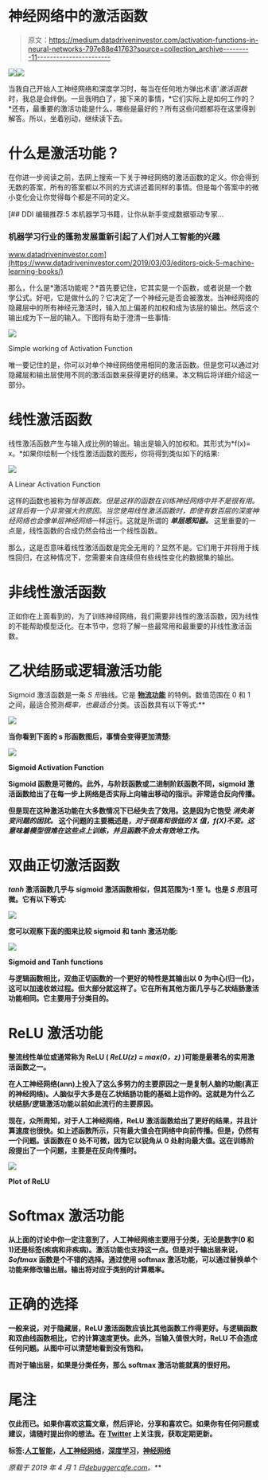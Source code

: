 # 神经网络中的激活函数

> 原文：<https://medium.datadriveninvestor.com/activation-functions-in-neural-networks-797e88e41763?source=collection_archive---------11----------------------->

[![](img/dd8b3d66a4cd1367b981e769c7d54017.png)](http://www.track.datadriveninvestor.com/1B9E)![](img/37c7771967889561f8aaf947944341b6.png)

当我自己开始人工神经网络和深度学习时，每当在任何地方弹出术语'*激活函数*时，我总是会绊倒。一旦我明白了，接下来的事情，*它们实际上是如何工作的？*还有，最重要的激活功能是什么，哪些是最好的？所有这些问题都将在这里得到解答。所以，坐着别动，继续读下去。

# 什么是激活功能？

在你进一步阅读之前，去网上搜索一下关于神经网络的激活函数的定义。你会得到无数的答案，所有的答案都以不同的方式讲述着同样的事情。但是每个答案中的微小变化会让你觉得每个都是不同的定义。

[](https://www.datadriveninvestor.com/2019/03/03/editors-pick-5-machine-learning-books/) [## DDI 编辑推荐:5 本机器学习书籍，让你从新手变成数据驱动专家…

### 机器学习行业的蓬勃发展重新引起了人们对人工智能的兴趣

www.datadriveninvestor.com](https://www.datadriveninvestor.com/2019/03/03/editors-pick-5-machine-learning-books/) 

那么，什么是*激活功能呢？*首先要记住，它其实是一个函数，或者说是一个数学公式。好吧，它是做什么的？它决定了一个神经元是否会被激发。当神经网络的隐藏层中的所有神经元激活时，输入加上偏差的加权和成为该层的输出。然后这个输出成为下一层的输入。下图将有助于澄清一些事情:

![](img/d1ca8ef9e8de2f82932490c9880f2606.png)

Simple working of Activation Function

唯一要记住的是，你可以对单个神经网络使用相同的激活函数。但是您可以通过对隐藏层和输出层使用不同的激活函数来获得更好的结果。本文稍后将详细介绍这一部分。

# 线性激活函数

线性激活函数产生与输入成比例的输出。输出是输入的加权和。其形式为*f(x)= x。*如果你绘制一个线性激活函数的图形，你将得到类似如下的结果:

![](img/41d29b9b1f12dc304506eb403244d2a1.png)

A Linear Activation Function

这样的函数也被称为*恒等函数。*但是这样的函数在训练神经网络中并不是很有用。这背后有一个非常强大的原因。当您使用线性激活函数时，即使有数百层的*深度神经网络也会像单层神经网络*一样运行。这就是所谓的 ***单层感知器。*** 这里重要的一点是，线性函数的合成仍然会给出一个线性函数。

那么，这是否意味着线性激活函数是完全无用的？显然不是。它们用于并将用于线性回归，在这种情况下，您需要来自连续但有些线性变化的数据集的输出。

# 非线性激活函数

正如你在上面看到的，为了训练神经网络，我们需要非线性的激活函数，因为线性的不能帮助模型泛化。在本节中，您将了解一些最常用和最重要的非线性激活函数。

# 乙状结肠或逻辑激活功能

Sigmoid 激活函数是一条 *S 形*曲线。它是 [**物流功能**](https://en.wikipedia.org/wiki/Logistic_function) 的特例。数值范围在 0 和 1 之间，最适合预测*概率，也最适合*分类。该函数具有以下等式:**

**![](img/48a4baefe18389ba29fc723288f93f63.png)**

**当你看到下面的 s 形函数图后，事情会变得更加清楚:**

**![](img/e1a1733c618b28be641ee9dba64a2a15.png)**

**Sigmoid Activation Function**

**Sigmoid 函数是可微的。此外，与阶跃函数或二进制阶跃函数不同，sigmoid 激活函数给出了在每一步上网络是否实际上向输出移动的指示。非常适合反向传播。**

**但是现在这种激活功能在大多数情况下已经失去了效用。这是因为它饱受 ***消失渐变问题的困扰。*** 这个问题的主要概述是，*对于很高和很低的 X 值，f(X)不变。这意味着模型很难在这些点上训练，并且函数不会太有效地工作。***

# **双曲正切激活函数**

*****tanh*** 激活函数几乎与 sigmoid 激活函数相似，但其范围为-1 至 1。也是 *S 形*且可微。它有以下等式:**

**![](img/76d393d221eec98a2c9dfa6dd2881de3.png)**

**您可以观察下面的图来比较 sigmoid 和 tanh 激活功能:**

**![](img/eaeb7270b32811ef77a97b27f7d444ac.png)**

**Sigmoid and Tanh functions**

**与逻辑函数相比，双曲正切函数的一个更好的特性是其输出以 0 为中心(归一化)，这可以加速收敛过程。但大部分就这样了。它在所有其他方面几乎与乙状结肠激活功能相同。它主要用于分类目的。**

# **ReLU 激活功能**

**整流线性单位或通常称为 ReLU ( *ReLU(z) = max(0，z)* )可能是最著名的实用激活函数之一。**

**在人工神经网络(ann)上投入了这么多努力的主要原因之一是复制人脑的功能(真正的神经网络)。人脑似乎大多是在乙状结肠功能的基础上运作的。这就是为什么乙状结肠/逻辑激活功能以前如此流行的主要原因。**

**现在，众所周知，对于人工神经网络，ReLU 激活函数给出了更好的结果，并且计算速度也很快。如上述函数所示，只有最大值会在网络中向前传播。但是，仍然有一个问题。该函数在 0 处不可微，因为它以锐角从 0 处射向最大值。这在训练阶段提出了一个问题，主要是在反向传播时。**

**![](img/412d21f1a1d6de665b4350a93c14acd6.png)**

**Plot of ReLU**

# **Softmax 激活功能**

**从上面的讨论中你一定注意到了，人工神经网络主要用于分类，无论是数字(0 和 1)还是标签(疾病和非疾病)。激活功能也支持这一点。但是对于输出层来说， *Softmax* 函数是个不错的选择。通过使用 softmax 激活功能，可以通过替换单个功能来修改输出层。输出将对应于类别的计算概率。**

# **正确的选择**

**一般来说，对于隐藏层，ReLU 激活函数应该比其他函数工作得更好。与逻辑函数和双曲线函数相比，它的计算速度更快。此外，当输入值很大时，ReLU 不会造成任何问题。从图中可以清楚地看到没有饱和。**

**而对于输出层，如果是分类任务，那么 softmax 激活功能就真的很好用。**

# **尾注**

**仅此而已。如果你喜欢这篇文章，然后评论，分享和喜欢它。如果你有任何问题或建议，请随时提出你的想法。在 [**Twitter**](https://twitter.com/SovitRath5) 上关注我，获取定期更新。**

**标签:[人工智能](https://debuggercafe.com/tag/artificial-intelligence/)，[人工神经网络](https://debuggercafe.com/tag/artificial-neural-networks/)，[深度学习](https://debuggercafe.com/tag/deep-learning/)，[神经网络](https://debuggercafe.com/tag/neural-networks/)**

***原载于 2019 年 4 月 1 日*[*debuggercafe.com*](https://debuggercafe.com/activation-functions-in-neural-networks/)*。***